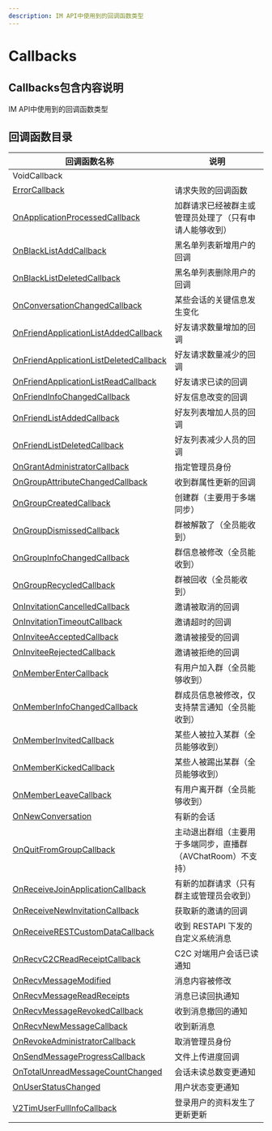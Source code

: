```yaml
---
description: IM API中使用到的回调函数类型
---
```


# Callbacks

## Callbacks包含内容说明

IM API中使用到的回调函数类型

## 回调函数目录

| 回调函数名称                                                                                        | 说明                                  |
| --------------------------------------------------------------------------------------------- | ----------------------------------- |
| VoidCallback                                                                                  |                                     |
| [ErrorCallback](callbacks/errorcallback.md)                                                   | 请求失败的回调函数                           |
| [OnApplicationProcessedCallback](callbacks/onapplicationprocessedcallback.md)                 | 加群请求已经被群主或管理员处理了（只有申请人能够收到）         |
| [OnBlackListAddCallback](callbacks/onblacklistaddcallback.md)                                 | 黑名单列表新增用户的回调                        |
| [OnBlackListDeletedCallback](callbacks/onblacklistdeletedcallback.md)                         | 黑名单列表删除用户的回调                        |
| [OnConversationChangedCallback](callbacks/onconversationchangedcallback.md)                   | 某些会话的关键信息发生变化                       |
| [OnFriendApplicationListAddedCallback](callbacks/onfriendapplicationlistaddedcallback.md)     | 好友请求数量增加的回调                         |
| [OnFriendApplicationListDeletedCallback](callbacks/onfriendapplicationlistdeletedcallback.md) | 好友请求数量减少的回调                         |
| [OnFriendApplicationListReadCallback](callbacks/onfriendapplicationlistreadcallback.md)       | 好友请求已读的回调                           |
| [OnFriendInfoChangedCallback](callbacks/onfriendinfochangedcallback.md)                       | 好友信息改变的回调                           |
| [OnFriendListAddedCallback](callbacks/onfriendlistaddedcallback.md)                           | 好友列表增加人员的回调                         |
| [OnFriendListDeletedCallback](callbacks/onfriendlistdeletedcallback.md)                       | 好友列表减少人员的回调                         |
| [OnGrantAdministratorCallback](callbacks/ongrantadministratorcallback.md)                     | 指定管理员身份                             |
| [OnGroupAttributeChangedCallback](callbacks/ongroupattributechangedcallback.md)               | 收到群属性更新的回调                          |
| [OnGroupCreatedCallback](callbacks/ongroupcreatedcallback.md)                                 | 创建群（主要用于多端同步）                       |
| [OnGroupDismissedCallback](callbacks/ongroupdismissedcallback.md)                             | 群被解散了（全员能收到）                        |
| [OnGroupInfoChangedCallback](callbacks/ongroupinfochangedcallback.md)                         | 群信息被修改（全员能收到）                       |
| [OnGroupRecycledCallback](callbacks/ongrouprecycledcallback.md)                               | 群被回收（全员能收到）                         |
| [OnInvitationCancelledCallback](callbacks/oninvitationcancelledcallback.md)                   | 邀请被取消的回调                            |
| [OnInvitationTimeoutCallback](callbacks/oninvitationtimeoutcallback.md)                       | 邀请超时的回调                             |
| [OnInviteeAcceptedCallback](callbacks/oninviteeacceptedcallback.md)                           | 邀请被接受的回调                            |
| [OnInviteeRejectedCallback](callbacks/oninviteerejectedcallback.md)                           | 邀请被拒绝的回调                            |
| [OnMemberEnterCallback](callbacks/onmemberentercallback.md)                                   | 有用户加入群（全员能够收到）                      |
| [OnMemberInfoChangedCallback](callbacks/onmemberinfochangedcallback.md)                       | 群成员信息被修改，仅支持禁言通知（全员能收到）             |
| [OnMemberInvitedCallback](callbacks/onmemberinvitedcallback.md)                               | 某些人被拉入某群（全员能够收到）                    |
| [OnMemberKickedCallback](callbacks/onmemberkickedcallback.md)                                 | 某些人被踢出某群（全员能够收到）                    |
| [OnMemberLeaveCallback](callbacks/onmemberleavecallback.md)                                   | 有用户离开群（全员能够收到）                      |
| [OnNewConversation](callbacks/onnewconversation.md)                                           | 有新的会话                               |
| [OnQuitFromGroupCallback](callbacks/onquitfromgroupcallback.md)                               | 主动退出群组（主要用于多端同步，直播群（AVChatRoom）不支持） |
| [OnReceiveJoinApplicationCallback](callbacks/onreceivejoinapplicationcallback.md)             | 有新的加群请求（只有群主或管理员会收到）                |
| [OnReceiveNewInvitationCallback](callbacks/onreceivenewinvitationcallback.md)                 | 获取新的邀请的回调                           |
| [OnReceiveRESTCustomDataCallback](callbacks/onreceiverestcustomdatacallback.md)               | 收到 RESTAPI 下发的自定义系统消息               |
| [OnRecvC2CReadReceiptCallback](callbacks/onrecvc2creadreceiptcallback.md)                     | C2C 对端用户会话已读通知                      |
| [OnRecvMessageModified](callbacks/onrecvmessagemodified.md)                                   | 消息内容被修改                             |
| [OnRecvMessageReadReceipts](callbacks/onrecvmessagereadreceipts.md)                           | 消息已读回执通知                            |
| [OnRecvMessageRevokedCallback](callbacks/onrecvmessagerevokedcallback.md)                     | 收到消息撤回的通知                           |
| [OnRecvNewMessageCallback](callbacks/onrecvnewmessagecallback.md)                             | 收到新消息                               |
| [OnRevokeAdministratorCallback](callbacks/onrevokeadministratorcallback.md)                   | 取消管理员身份                             |
| [OnSendMessageProgressCallback](callbacks/onsendmessageprogresscallback.md)                   | 文件上传进度回调                            |
| [OnTotalUnreadMessageCountChanged](callbacks/ontotalunreadmessagecountchanged.md)             | 会话未读总数变更通知                          |
| [OnUserStatusChanged](callbacks/onuserstatuschanged.md)                                       | 用户状态变更通知                            |
| [V2TimUserFullInfoCallback](callbacks/v2timuserfullinfocallback.md)                           | 登录用户的资料发生了更新更新                      |
